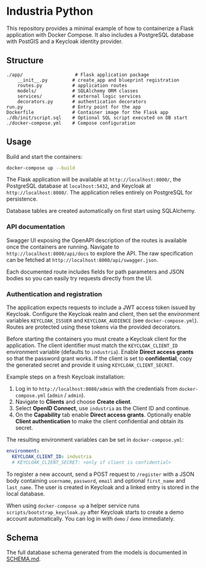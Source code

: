 # Industria Python

This repository provides a minimal example of how to containerize a Flask application with Docker Compose. It also includes a PostgreSQL database with PostGIS and a Keycloak identity provider.

## Structure

```
./app/                   # Flask application package
    __init__.py         # create_app and blueprint registration
    routes.py           # application routes
    models/             # SQLAlchemy ORM classes
    services/           # external logic services
    decorators.py       # authentication decorators
run.py                  # Entry point for the app
Dockerfile              # Container image for the Flask app
./db/init/script.sql    # Optional SQL script executed on DB start
./docker-compose.yml    # Compose configuration
```

## Usage

Build and start the containers:

```bash
docker-compose up --build
```
The Flask application will be available at `http://localhost:8000/`, the PostgreSQL database at `localhost:5432`, and Keycloak at `http://localhost:8080/`.
The application relies entirely on PostgreSQL for persistence.

Database tables are created automatically on first start using SQLAlchemy.

### API documentation

Swagger UI exposing the OpenAPI description of the routes is available once the
containers are running. Navigate to `http://localhost:8000/api/docs` to explore
the API. The raw specification can be fetched at
`http://localhost:8000/api/swagger.json`.

Each documented route includes fields for path parameters and JSON bodies so you
can easily try requests directly from the UI.

### Authentication and registration

The application expects requests to include a JWT access token issued by
Keycloak. Configure the Keycloak realm and client, then set the environment
variables `KEYCLOAK_ISSUER` and `KEYCLOAK_AUDIENCE` (see `docker-compose.yml`).
Routes are protected using these tokens via the provided decorators.

Before starting the containers you must create a Keycloak client for the
application. The client identifier must match the `KEYCLOAK_CLIENT_ID`
environment variable (defaults to `industria`). Enable **Direct access grants**
so that the password grant works. If the client is set to **confidential**, copy
the generated secret and provide it using `KEYCLOAK_CLIENT_SECRET`.

Example steps on a fresh Keycloak installation:

1. Log in to `http://localhost:8080/admin` with the credentials from
   `docker-compose.yml` (`admin` / `admin`).
2. Navigate to **Clients** and choose **Create client**.
3. Select **OpenID Connect**, use `industria` as the Client ID and continue.
4. On the **Capability** tab enable **Direct access grants**. Optionally enable
   **Client authentication** to make the client confidential and obtain its
   secret.

The resulting environment variables can be set in `docker-compose.yml`:

```yaml
environment:
  KEYCLOAK_CLIENT_ID: industria
  # KEYCLOAK_CLIENT_SECRET: <only if client is confidential>
```

To register a new account, send a POST request to `/register` with a JSON body
containing `username`, `password`, `email` and optional `first_name` and
`last_name`. The user is created in Keycloak and a linked entry is stored in the
local database.

When using `docker-compose up` a helper service runs `scripts/bootstrap_keycloak.py`
after Keycloak starts to create a demo account automatically. You can log in
with `demo` / `demo` immediately.

## Schema

The full database schema generated from the models is documented in [SCHEMA.md](SCHEMA.md).
